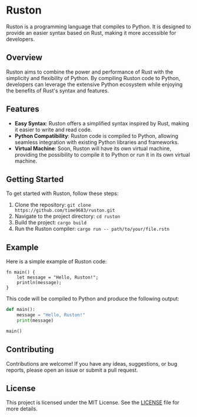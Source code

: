 # Ruston

Ruston is a programming language that compiles to Python. It is designed to provide an easier syntax based on Rust, making it more accessible for developers.

## Overview

Ruston aims to combine the power and performance of Rust with the simplicity and flexibility of Python. By compiling Ruston code to Python, developers can leverage the extensive Python ecosystem while enjoying the benefits of Rust's syntax and features.

## Features

- **Easy Syntax**: Ruston offers a simplified syntax inspired by Rust, making it easier to write and read code.
- **Python Compatibility**: Ruston code is compiled to Python, allowing seamless integration with existing Python libraries and frameworks.
- **Virtual Machine**: Soon, Ruston will have its own virtual machine, providing the possibility to compile it to Python or run it in its own virtual machine.

## Getting Started

To get started with Ruston, follow these steps:

1. Clone the repository: `git clone https://github.com/time9683/ruston.git`
2. Navigate to the project directory: `cd ruston`
3. Build the project: `cargo build`
4. Run the Ruston compiler: `cargo run -- path/to/your/file.rstn`

## Example

Here is a simple example of Ruston code:

```ruston
fn main() {
    let message = "Hello, Ruston!";
    println(message);
}
```

This code will be compiled to Python and produce the following output:

```python
def main():
    message = "Hello, Ruston!"
    print(message)

main()
```

## Contributing

Contributions are welcome! If you have any ideas, suggestions, or bug reports, please open an issue or submit a pull request.

## License

This project is licensed under the MIT License. See the [LICENSE](LICENSE) file for more details.
